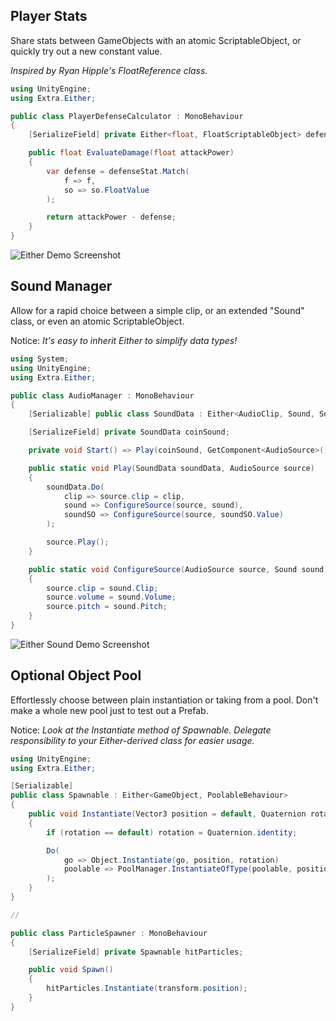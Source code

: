 ## Player Stats
Share stats between GameObjects with an atomic ScriptableObject, or quickly try out a new constant value.

_Inspired by Ryan Hipple's FloatReference class._

```cs
using UnityEngine;
using Extra.Either;

public class PlayerDefenseCalculator : MonoBehaviour
{
    [SerializeField] private Either<float, FloatScriptableObject> defenseStat;

    public float EvaluateDamage(float attackPower)
    {
        var defense = defenseStat.Match(
            f => f,
            so => so.FloatValue
        );

        return attackPower - defense;
    }
}
```
![Either Demo Screenshot](https://user-images.githubusercontent.com/38191432/159398887-358422b2-47e8-4d67-ad8c-7b65c9443696.png)

## Sound Manager
Allow for a rapid choice between a simple clip, or an extended "Sound" class, or even an atomic ScriptableObject.

Notice: _It's easy to inherit Either to simplify data types!_

```cs
using System;
using UnityEngine;
using Extra.Either;

public class AudioManager : MonoBehaviour
{
    [Serializable] public class SoundData : Either<AudioClip, Sound, SoundScriptableObject> { }

    [SerializeField] private SoundData coinSound;

    private void Start() => Play(coinSound, GetComponent<AudioSource>());

    public static void Play(SoundData soundData, AudioSource source)
    {
        soundData.Do(
            clip => source.clip = clip,
            sound => ConfigureSource(source, sound),
            soundSO => ConfigureSource(source, soundSO.Value)
        );

        source.Play();
    }

    public static void ConfigureSource(AudioSource source, Sound sound)
    {
        source.clip = sound.Clip;
        source.volume = sound.Volume;
        source.pitch = sound.Pitch;
    }
}
```
![Either Sound Demo Screenshot](https://user-images.githubusercontent.com/38191432/159398910-f0681ef7-2a6f-4124-b3dd-411d41913759.png)

## Optional Object Pool
Effortlessly choose between plain instantiation or taking from a pool. Don't make a whole new pool just to test out a Prefab.

Notice: _Look at the Instantiate method of Spawnable. Delegate responsibility to your Either-derived class for easier usage._

```cs
using UnityEngine;
using Extra.Either;

[Serializable] 
public class Spawnable : Either<GameObject, PoolableBehaviour> 
{
    public void Instantiate(Vector3 position = default, Quaternion rotation = default)
    {
        if (rotation == default) rotation = Quaternion.identity;

        Do(
            go => Object.Instantiate(go, position, rotation)
            poolable => PoolManager.InstantiateOfType(poolable, position, rotation)
        );
    }
}

//

public class ParticleSpawner : MonoBehaviour
{
    [SerializeField] private Spawnable hitParticles;

    public void Spawn()
    {
        hitParticles.Instantiate(transform.position);
    }
}

```
